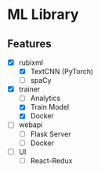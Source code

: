# ML Library


## Features
- [x] rubixml
  - [x] TextCNN (PyTorch)
  - [ ] spaCy

- [x] trainer
  - [ ] Analytics
  - [x] Train Model
  - [x] Docker

- [ ] webapi
  - [ ] Flask Server
  - [ ] Docker

- [ ] UI
  - [ ] React-Redux
